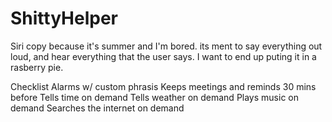 # ShittyHelper
Siri copy because it's summer and I'm bored.
its ment to say everything out loud, and hear everything that the user says.
I want to end up puting it in a rasberry pie.

Checklist
  Alarms w/ custom phrasis
  Keeps meetings and reminds 30 mins before
  Tells time on demand
  Tells weather on demand
  Plays music on demand
  Searches the internet on demand
